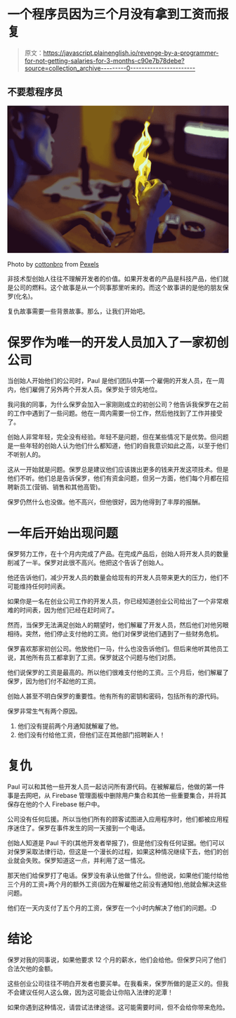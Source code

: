 # 一个程序员因为三个月没有拿到工资而报复

> 原文：<https://javascript.plainenglish.io/revenge-by-a-programmer-for-not-getting-salaries-for-3-months-c90e7b78debe?source=collection_archive---------0----------------------->

## 不要惹程序员

![](img/14a5bef5478796640e6cf8dd0eca73e5.png)

Photo by [cottonbro](https://www.pexels.com/@cottonbro?utm_content=attributionCopyText&utm_medium=referral&utm_source=pexels) from [Pexels](https://www.pexels.com/photo/person-holding-yellow-fire-on-table-8766634/?utm_content=attributionCopyText&utm_medium=referral&utm_source=pexels)

非技术型创始人往往不理解开发者的价值。如果开发者的产品是科技产品，他们就是公司的燃料。这个故事是从一个同事那里听来的。而这个故事讲的是他的朋友保罗(化名)。

复仇故事需要一些背景故事。那么，让我们开始吧。

# 保罗作为唯一的开发人员加入了一家初创公司

当创始人开始他们的公司时，Paul 是他们团队中第一个雇佣的开发人员，在一周内，他们雇佣了另外两个开发人员。保罗处于领先地位。

我问我的同事，为什么保罗会加入一家刚刚成立的初创公司？他告诉我保罗在之前的工作中遇到了一些问题。他在一周内需要一份工作，然后他找到了工作并接受了。

创始人非常年轻，完全没有经验。年轻不是问题，但在某些情况下是优势。但问题是一些年轻的创始人认为他们什么都知道，他们的自我意识如此之高，以至于他们不听别人的。

这从一开始就是问题。保罗总是建议他们应该拨出更多的钱来开发这项技术。但是他们不听。他们总是告诉保罗，他们有资金问题，但另一方面，他们每个月都在招聘新员工(营销、销售和其他高管)。

保罗仍然什么也没做。他不高兴，但他很好，因为他得到了丰厚的报酬。

# 一年后开始出现问题

保罗努力工作，在十个月内完成了产品。在完成产品后，创始人将开发人员的数量削减了一半。保罗对此很不高兴。他把这个告诉了创始人。

他还告诉他们，减少开发人员的数量会给现有的开发人员带来更大的压力，他们不可能维持任何时间表。

如果你是一名在创业公司工作的开发人员，你已经知道创业公司给出了一个非常艰难的时间表，因为他们已经在赶时间了。

然而，当保罗无法满足创始人的期望时，他们解雇了开发人员，然后他们对他另眼相待。突然，他们停止支付他的工资。他们对保罗说他们遇到了一些财务危机。

保罗喜欢那家初创公司。他放他们一马，什么也没告诉他们。但后来他听其他员工说，其他所有员工都拿到了工资。保罗就这个问题与他们对质。

他们说保罗的工资是最高的。所以他们很难支付他的工资。三个月后，他们解雇了保罗，因为他们付不起他的工资。

创始人甚至不明白保罗的重要性。他有所有的密钥和密码，包括所有的源代码。

保罗非常生气有两个原因。

1.  他们没有提前两个月通知就解雇了他。
2.  他们没有付给他工资，但他们正在其他部门招聘新人！

# 复仇

Paul 可以和其他一些开发人员一起访问所有源代码。在被解雇后，他做的第一件事是去网吧，从 Firebase 管理面板中删除用户集合和其他一些重要集合，并将其保存在他的个人 Firebase 帐户中。

公司没有任何后援。所以当他们所有的顾客试图进入应用程序时，他们都被应用程序迷住了。保罗在事件发生的同一天接到一个电话。

创始人知道是 Paul 干的(其他开发者举报了)，但是他们没有任何证据。他们可以对保罗采取法律行动，但这是一个漫长的过程，如果这种情况继续下去，他们的创业就会失败。保罗知道这一点，并利用了这一情况。

那天他们给保罗打了电话。保罗没有承认他做了什么。但他说，如果他们能付给他三个月的工资+两个月的额外工资(因为在解雇他之前没有通知他),他就会解决这些问题。

他们在一天内支付了五个月的工资，保罗在一个小时内解决了他们的问题。:D

# 结论

保罗对我的同事说，如果他要求 12 个月的薪水，他们会给他。但保罗只问了他们合法欠他的金额。

这些创业公司往往不明白开发者也要买单。在我看来，保罗所做的是正义的。但我不会建议任何人这么做，因为这可能会让你陷入法律的泥潭！

如果你遇到这种情况，请尝试法律途径。这可能需要时间，但不会给你带来危险。